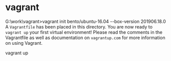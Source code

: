 # vagrant

G:\work\vagrant>vagrant init bento/ubuntu-16.04 --box-version 201906.18.0
A `Vagrantfile` has been placed in this directory. You are now
ready to `vagrant up` your first virtual environment! Please read
the comments in the Vagrantfile as well as documentation on
`vagrantup.com` for more information on using Vagrant.


vagrant up 
